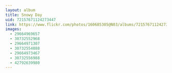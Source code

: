 ```yaml
---
layout: album
title: Snowy Day
uid: 72157671124273447
link: https://www.flickr.com/photos/160685305@N03/albums/72157671124273447
images:
  - 29664969657
  - 30732552968
  - 29664971307
  - 30732554888
  - 29664973467
  - 30732556988
  - 42792639980
---
```


